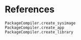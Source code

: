 # References

```@docs
PackageCompiler.create_sysimage
PackageCompiler.create_app
PackageCompiler.create_library
```
